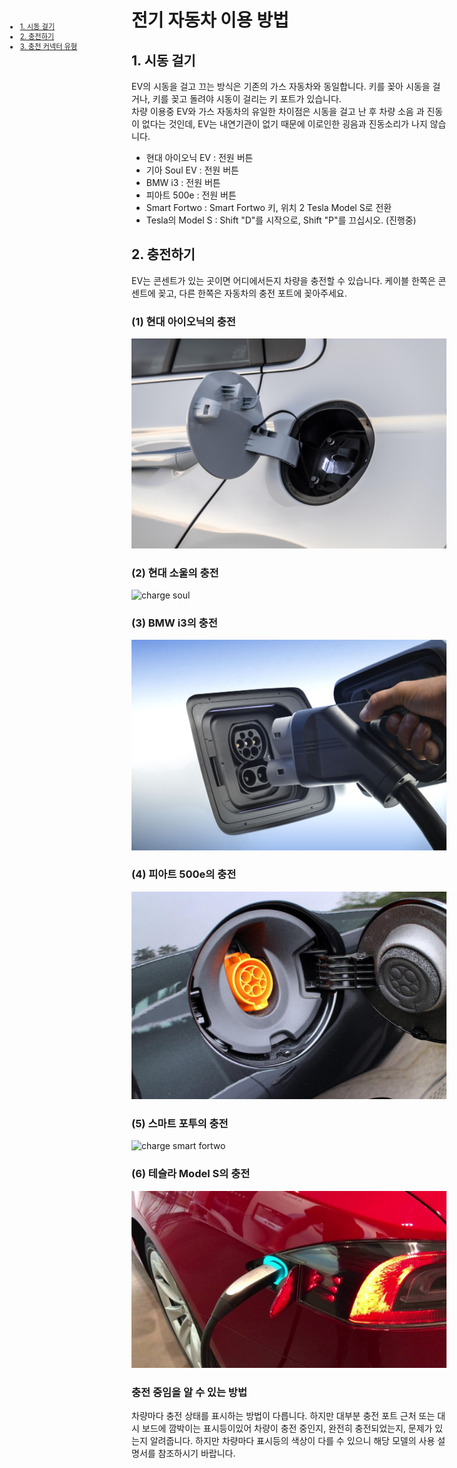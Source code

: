<ui style="position:fixed;left: 3em; top:10em; font-size: 0.8em;">
    <li><a href = "#usage_on"><bold>1. 시동 걸기</bold></a></li>
    <li><a href = "#usage_charge"><bold>2. 충전하기 </bold></a></li>
    <li><a href = "#usage_connector"><bold>3. 충전 커넥터 유형</bold></a></li>
</ui>

# 전기 자동차 이용 방법

<p id = "usage_on"></p>

## 1. 시동 걸기
EV의 시동을 걸고 끄는 방식은 기존의 가스 자동차와 동일합니다. 키를 꽂아 시동을 걸거나, 키를 꽂고 돌려야 시동이 걸리는 키 포트가 있습니다. <br>
차량 이용중 EV와 가스 자동차의 유일한 차이점은 시동을 걸고 난 후 차량 소음 과 진동이 없다는 것인데, EV는 내연기관이 없기 때문에 이로인한 굉음과 진동소리가 나지 않습니다.

* 현대 아이오닉 EV : 전원 버튼
* 기아 Soul EV : 전원 버튼
* BMW i3 : 전원 버튼
* 피아트 500e : 전원 버튼
* Smart Fortwo : 
Smart Fortwo 키, 위치 2 Tesla Model S로 전환
* Tesla의 Model S : Shift "D"를 시작으로, Shift "P"를 끄십시오.
(진행중)



<p id = "usage_on"></p>

## 2. 충전하기
EV는 콘센트가 있는 곳이면 어디에서든지 차량을 충전할 수 있습니다. 
케이블 한쪽은 콘센트에 꽂고, 다른 한쪽은 자동차의 충전 포트에 꽂아주세요. 

### (1) 현대 아이오닉의 충전

![charge ioniq](assets/img/faq_charge_ioniq.jpg)

### (2) 현대 소울의 충전

![charge soul](assets/img/faq_charge_soul.jpg)

### (3) BMW i3의 충전

![charge bmw](assets/img/faq_charge_bmw.jpg)

### (4) 피아트 500e의 충전

![charge fiat](assets/img/faq_charge_fiat.jpg)

### (5) 스마트 포투의 충전

![charge smart fortwo](assets/img/faq_charge_fortwo.jpg)

### (6) 테슬라 Model S의 충전

![charge tesla](assets/img/faq_charge_tesla.jpg)

### 충전 중임을 알 수 있는 방법
차량마다 충전 상태를 표시하는 방법이 다릅니다. 하지만 대부분 충전 포트 근처 또는 대시 보드에 깜박이는 표시등이있어 차량이 충전 중인지, 완전히 충전되었는지, 문제가 있는지 알려줍니다. 
하지만 차량마다 표시등의 색상이 다를 수 있으니 해당 모델의 사용 설명서를 참조하시기 바랍니다. 
